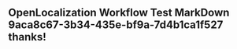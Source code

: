<properties
ms.topic="hero-topic"
ms.test1="hero-topic"
ms.test2="test"/>

## OpenLocalization Workflow Test MarkDown 9aca8c67-3b34-435e-bf9a-7d4b1ca1f527 thanks!
